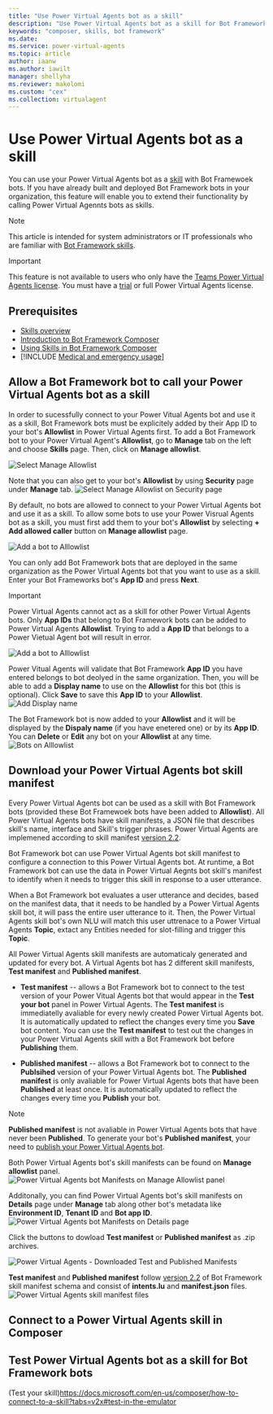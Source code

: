 ```yaml
---
title: "Use Power Virtual Agents bot as a skill"
description: "Use Power Virtual Agents bot as a skill for Bot Framework bots."
keywords: "composer, skills, bot framework"
ms.date: 
ms.service: power-virtual-agents
ms.topic: article
author: iaanw
ms.author: iawilt
manager: shellyha
ms.reviewer: makolomi
ms.custom: "cex"
ms.collection: virtualagent
---
```


# Use Power Virtual Agents bot as a skill

You can use your Power Virtual Agents bot as a [skill](https://docs.microsoft.com/en-us/azure/bot-service/skills-conceptual?view=azure-bot-service-4.0) with Bot Framewoek bots. 
If you have already built and deployed Bot Framework bots in your organization, this feature will enable you to extend their functionality by calling Power Virtual Agennts bots as skills.

>[!NOTE]
>This article is intended for system administrators or IT professionals who are familiar with [Bot Framework skills](/azure/bot-service/skills-conceptual?view=azure-bot-service-4.0&preserve-view=true).

>[!IMPORTANT]
>This feature is not available to users who only have the [Teams Power Virtual Agents license](requirements-licensing-subscriptions.md). You must have a [trial](sign-up-individual.md) or full Power Virtual Agents license.


## Prerequisites

- [Skills overview](https://docs.microsoft.com/en-us/azure/bot-service/skills-conceptual?view=azure-bot-service-4.0) 
- [Introduction to Bot Framework Composer](/composer/introduction)
- [Using Skills in Bot Framework Composer](https://docs.microsoft.com/en-us/composer/concept-skills)
- [!INCLUDE [Medical and emergency usage](includes/pva-usage-limitations.md)]

## Allow a Bot Framework bot to call your Power Virtual Agents bot as a skill
In order to sucessfully connect to your Power Vitual Agents bot and use it as a skill, Bot Framework bots must be explicitely added by their App ID to your bot's **Allowlist** in Power Virtual Agents first.
To add a Bot Framework bot to your Power Virtual Agent's **Allowlist**, go to **Manage** tab on the left and choose **Skills** page. Then, click on **Manage allowlist**.

![Select Manage Allowlist](media/PVA-as-a-skill/Skill_ManageAllowlistMenu.png)

Note that you can also get to your bot's **Allowlist** by using **Security** page under **Manage** tab.
![Select Manage Allowlist on Security page](media/PVA-as-a-skill/Skill_ManageAllowlistSecurity.png)

By default, no bots are allowed to connect to your Power Virtual Agents bot and use it as a skill. To allow some bots to use your Power Visrual Agents bot as a skill, you must first add them to your bot's **Allowlist** by selecting **+ Add allowed caller** button on **Manage allowlist** page.

![Add a bot to Alllowlist](media/PVA-as-a-skill/Skill_AddAllowedCallers.png)

You can only add Bot Framework bots that are deployed in the same organization as the Power Virtual Agents bot that you want to use as a skill. Enter your Bot Frameworks bot's **App ID** and press **Next**.
>[!IMPORTANT]
>Power Virtual Agents cannot act as a skill for other Power Virtual Agents bots. Only **App IDs** that belong to Bot Framework bots can be added to Power Virtual Agents **Allowlist**. Trying to add a **App ID** that belongs to a Power Vietual Agent bot will result in error.

![Add a bot to Alllowlist](media/PVA-as-a-skill/Skill_AddBotAppID.png)

Power Vitual Agents will validate that Bot Framework **App ID** you have entered belongs to bot deolyed in the same organization. Then, you will be able to add a **Display name** to use on the **Allowlist** for this bot (this is optional). Click **Save** to save this **App ID** to your **Allowlist**.
![Add Display name](media/PVA-as-a-skill/Skill_AllowedCallerDisplayName.png)

The Bot Framework bot is now added to your **Allowlist** and it will be displayed by the **Dispaly name** (if you have enetered one) or by its **App ID**. You can **Delete** or **Edit** any bot on your **Allowlist** at any time.
![Bots on Alllowlist](media/PVA-as-a-skill/Skill_AllowedCallerAdded.png)

## Download your Power Virtual Agents bot skill manifest
Every Power Virtual Agents bot can be used as a skill with Bot Framework bots (provided these Bot Framewoek bots have been added to **Allowlist**). All Power Virtual Agents bots have skill manifests, a JSON file that describes skill's name, interface and Skill's trigger phrases. Power Virtual Agents are implemened according to skill manifest [version 2.2](https://docs.microsoft.com/en-us/azure/bot-service/skills-write-manifest?view=azure-bot-service-4.0&tabs=v2-2).

Bot Framework bot can use Power Virtual Agents bot skill manifest to configure a connection to this Power Virtual Agents bot. At runtime, a Bot Framework bot can use the data in Power Virtual Aegnts bot skill's manifest to identify when it needs to trigger this skill in response to a user utterance.

When a Bot Framework bot evaluates a user utterance and decides, based on the manifest data, that it needs to be handled by a Power Virtual Agents skill bot, it will pass the entire user utterance to it. Then, the Power Virtual Agents skill bot's own NLU will match this user uttrenace to a Power Virtual Agents **Topic**, extact any Entities needed for slot-filling and trigger this **Topic**.

All Power Virtual Agents skill manifests are automaticaly generated and updated for every bot. A Virtual Agents bot has 2 different skill manifests, **Test manifest** and **Published manifest**.

- **Test manifest**  -- allows a Bot Framework bot to connect to the test version of your Power Vitual Agents bot that would appear in the **Test your bot** panel in Power Virtual Agents. The **Test manifest** is immediatelly avaliable for every newly created Power Virtual Agents bot. It is automatically updated to reflect the changes every time you **Save** bot content. You can use the **Test manifest** to test out the changes in your Power Virtual Agents skill with a Bot Framework bot before **Publishing** them.

- **Published manifest** -- allows a Bot Framework bot to connect to the **Publsihed** version of your Power Virtual Agents bot. The **Published manifest** is only avaliable for Power Virtual Agents bots that have been **Published** at least once. It is automatically updated to reflect the changes every time you **Publish** your bot.

>[!NOTE]
> **Published manifest** is not avaliable in Power Virtual Agents bots that have never been **Published**. To generate your bot's **Published manifest**, your need to [publish your Power Virtual Agents bot](https://docs.microsoft.com/en-us/power-virtual-agents/publication-fundamentals-publish-channels). 

Both Power Virtual Agents bot's skill manifests can be found on **Manage allowlist** panel.
![Power Virtual Agents bot Manifests on Manage Allowlist panel](media/PVA-as-a-skill/Skill_Manifest1.png)

Additonally, you can find Power Virtual Agents bot's skill manifests on **Details** page under **Manage** tab along other bot's metadata like **Environment ID**, **Tenant ID** and **Bot app ID**.
![Power Virtual Agents bot Manifests on Details page](media/PVA-as-a-skill/Skill_Manifest2.png)

Click the buttons to dowload **Test manifest** or **Published manifest** as .zip archives.

![Power Virtual Agents - Downloaded Test and Published Manifests](media/PVA-as-a-skill/Manifests_Zip.png)

**Test manifest** and **Published manifest** follow [version 2.2](https://docs.microsoft.com/en-us/azure/bot-service/skills-write-manifest?view=azure-bot-service-4.0&tabs=v2-2) of Bot Framework skill manifest schema and consist of **intents.lu** and **manifest.json** files.
![Power Virtual Agents skill manifest files](media/PVA-as-a-skill/Manifests_Files.png)

## Connect to a Power Virtual Agents skill in Composer

## Test Power Virtual Agents bot as a skill for Bot Framework bots
(Test your skill)https://docs.microsoft.com/en-us/composer/how-to-connect-to-a-skill?tabs=v2x#test-in-the-emulator
